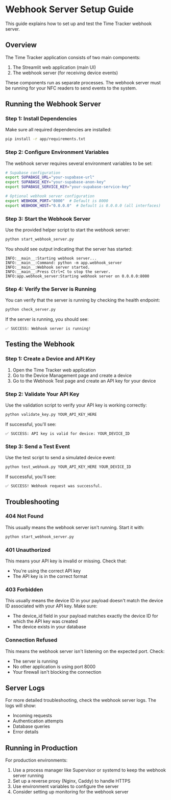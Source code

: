 # Webhook Server Setup Guide

This guide explains how to set up and test the Time Tracker webhook server.

## Overview

The Time Tracker application consists of two main components:
1. The Streamlit web application (main UI)
2. The webhook server (for receiving device events)

These components run as separate processes. The webhook server must be running for your NFC readers to send events to the system.

## Running the Webhook Server

### Step 1: Install Dependencies

Make sure all required dependencies are installed:

```bash
pip install -r app/requirements.txt
```

### Step 2: Configure Environment Variables

The webhook server requires several environment variables to be set:

```bash
# Supabase configuration
export SUPABASE_URL="your-supabase-url"
export SUPABASE_KEY="your-supabase-anon-key"
export SUPABASE_SERVICE_KEY="your-supabase-service-key"

# Optional webhook server configuration
export WEBHOOK_PORT="8000"  # Default is 8000
export WEBHOOK_HOST="0.0.0.0"  # Default is 0.0.0.0 (all interfaces)
```

### Step 3: Start the Webhook Server

Use the provided helper script to start the webhook server:

```bash
python start_webhook_server.py
```

You should see output indicating that the server has started:
```
INFO:__main__:Starting webhook server...
INFO:__main__:Command: python -m app.webhook_server
INFO:__main__:Webhook server started.
INFO:__main__:Press Ctrl+C to stop the server.
INFO:app.webhook_server:Starting webhook server on 0.0.0.0:8000
```

### Step 4: Verify the Server is Running

You can verify that the server is running by checking the health endpoint:

```bash
python check_server.py
```

If the server is running, you should see:
```
✅ SUCCESS: Webhook server is running!
```

## Testing the Webhook

### Step 1: Create a Device and API Key

1. Open the Time Tracker web application
2. Go to the Device Management page and create a device
3. Go to the Webhook Test page and create an API key for your device

### Step 2: Validate Your API Key

Use the validation script to verify your API key is working correctly:

```bash
python validate_key.py YOUR_API_KEY_HERE
```

If successful, you'll see:
```
✅ SUCCESS: API key is valid for device: YOUR_DEVICE_ID
```

### Step 3: Send a Test Event

Use the test script to send a simulated device event:

```bash
python test_webhook.py YOUR_API_KEY_HERE YOUR_DEVICE_ID
```

If successful, you'll see:
```
✅ SUCCESS! Webhook request was successful.
```

## Troubleshooting

### 404 Not Found

This usually means the webhook server isn't running. Start it with:
```bash
python start_webhook_server.py
```

### 401 Unauthorized

This means your API key is invalid or missing. Check that:
- You're using the correct API key
- The API key is in the correct format

### 403 Forbidden

This usually means the device ID in your payload doesn't match the device ID associated with your API key. Make sure:
- The device_id field in your payload matches exactly the device ID for which the API key was created
- The device exists in your database

### Connection Refused

This means the webhook server isn't listening on the expected port. Check:
- The server is running
- No other application is using port 8000
- Your firewall isn't blocking the connection

## Server Logs

For more detailed troubleshooting, check the webhook server logs. The logs will show:
- Incoming requests
- Authentication attempts
- Database queries
- Error details

## Running in Production

For production environments:
1. Use a process manager like Supervisor or systemd to keep the webhook server running
2. Set up a reverse proxy (Nginx, Caddy) to handle HTTPS
3. Use environment variables to configure the server
4. Consider setting up monitoring for the webhook server